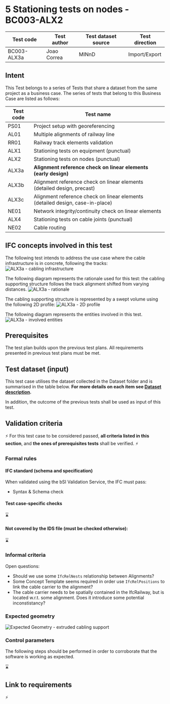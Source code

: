 # 5 Stationing tests on nodes - BC003-ALX2

| Test code  | Test author     | Test dataset source | Test direction |
|------------|-----------------|---------------------|----------------|
|BC003-ALX3a | Joao Correa     | MINnD               | Import/Export  |


## Intent

This Test belongs to a series of Tests that share a dataset from the same project as a business case. 
The series of tests that belong to this Business Case are listed as follows:

| Test code | Test name     | 
|-----------|-----------------|
| PS01      | Project setup with georeferencing |
| AL01      | Multiple alignments of railway line |
| RR01      | Railway track elements validation |
| ALX1      | Stationing tests on equipment (punctual)|
| ALX2      | Stationing tests on nodes (punctual) |
| ALX3a     | **Alignment reference check on linear elements (early design)** |
| ALX3b     | Alignment reference check on linear elements (detailed design, precast) |
| ALX3c     | Alignment reference check on linear elements (detailed design, case-in-place) |
| NE01      | Network integrity/continuity check on linear elements |
| ALX4      | Stationing tests on cable joints (punctual) |
| NE02      | Cable routing |

## IFC concepts involved in this test

The following test intends to address the use case where the cable infrastructure is in concrete, following the tracks:
![ALX3a - cabling infrastructure](./BC003_ALX3a_cabling_infrastructure.jpg)


The following diagram represents the rationale used for this test: the cabling supporting structure follows the track alignment shifted from varying distances.
![ALX3a - rationale](./BC003-ALX3a_rationale.png)

The cabling supporting structure is represented by a swept volume using the following 2D profile:
![ALX3a - 2D profile](./BC003-ALX3a_2Dprofile.png)


The following diagram represents the entities involved in this test.
![ALX3a - involved entities](./BC003_ALX3a_diagram.png)

## Prerequisites

The test plan builds upon the previous test plans. All requirements presented in previous test plans must be met.

## Test dataset (input)

This test case utilises the dataset collected in the Dataset folder and is summarised in the table below. **For more details on each item see [Dataset description](Dataset/README.md).**


In addition, the outcome of the previous tests shall be used as input of this test.

## Validation criteria

:zap: For this test case to be considered passed, **all criteria listed in this section**, and **the ones of prerequisites tests** shall be verified. :zap:

### Formal rules

#### IFC standard (schema and specification)

When validated using the bSI Validation Service, the IFC must pass:

- Syntax & Schema check


#### Test case-specific checks

:hourglass:

#### Not covered by the IDS file (must be checked otherwise):

:hourglass:

### Informal criteria

Open questions:
- Should we use some `IfcRelNests` relationship between Alignments?
- Some Concept Template seems required in order use `IfcRelPositions` to link the cable carrier to the alignment?
- The cable carrier needs to be spatially contained in the IfcRailway, but is located w.r.t. some alignment. Does it introduce some potential inconstistancy?  

### Expected geometry

![Expected Geometry - extruded cabling support](./BC003_ALX3a_Extruded_cabling_support.png)


### Control parameters

The following steps should be performed in order to corroborate that the software is working as expected.

:hourglass:


## Link to requirements

:zap:


